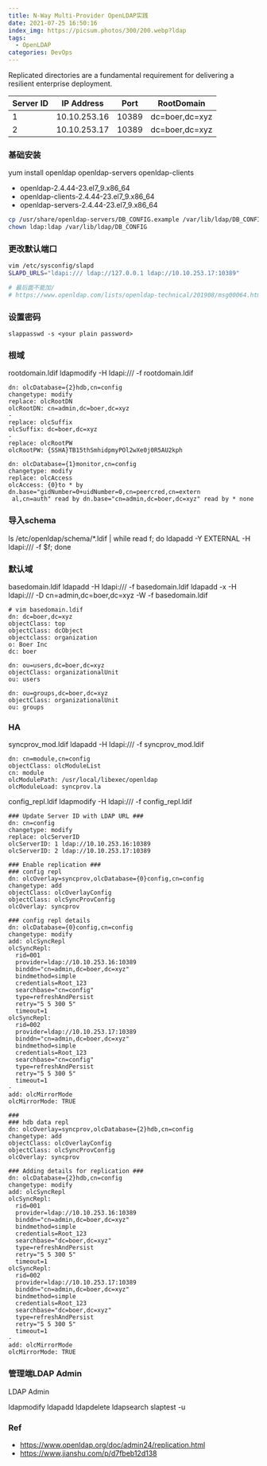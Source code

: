 ```yaml
---
title: N-Way Multi-Provider OpenLDAP实践
date: 2021-07-25 16:50:16
index_img: https://picsum.photos/300/200.webp?ldap
tags:
  - OpenLDAP
categories: DevOps
---
```


Replicated directories are a fundamental requirement for delivering a resilient enterprise deployment.

<!-- more -->

| Server ID | IP Address | Port | RootDomain |
| --- | --- | --- | --- |
| 1 | 10.10.253.16 | 10389 | dc=boer,dc=xyz |
| 2 | 10.10.253.17 | 10389 | dc=boer,dc=xyz |

### 基础安装
yum install openldap openldap-servers openldap-clients
- openldap-2.4.44-23.el7_9.x86_64
- openldap-clients-2.4.44-23.el7_9.x86_64
- openldap-servers-2.4.44-23.el7_9.x86_64
```bash
cp /usr/share/openldap-servers/DB_CONFIG.example /var/lib/ldap/DB_CONFIG
chown ldap:ldap /var/lib/ldap/DB_CONFIG
```

### 更改默认端口
```bash
vim /etc/sysconfig/slapd
SLAPD_URLS="ldapi:/// ldap://127.0.0.1 ldap://10.10.253.17:10389"

# 最后面不能加/
# https://www.openldap.com/lists/openldap-technical/201908/msg00064.html
```

### 设置密码
`slappasswd -s <your plain password>`

### 根域
rootdomain.ldif
ldapmodify -H ldapi:/// -f rootdomain.ldif
```ldif
dn: olcDatabase={2}hdb,cn=config
changetype: modify
replace: olcRootDN
olcRootDN: cn=admin,dc=boer,dc=xyz
-
replace: olcSuffix
olcSuffix: dc=boer,dc=xyz
-
replace: olcRootPW
olcRootPW: {SSHA}TB15thSmhidpmyPOl2wXe0j0R5AU2kph

dn: olcDatabase={1}monitor,cn=config
changetype: modify
replace: olcAccess
olcAccess: {0}to * by dn.base="gidNumber=0+uidNumber=0,cn=peercred,cn=extern
 al,cn=auth" read by dn.base="cn=admin,dc=boer,dc=xyz" read by * none
```

### 导入schema
ls /etc/openldap/schema/*.ldif | while read f; do ldapadd -Y EXTERNAL -H ldapi:/// -f $f; done

### 默认域
basedomain.ldif
ldapadd -H ldapi:/// -f basedomain.ldif
ldapadd -x -H ldapi:/// -D cn=admin,dc=boer,dc=xyz -W -f basedomain.ldif
```ldif
# vim basedomain.ldif
dn: dc=boer,dc=xyz
objectClass: top
objectClass: dcObject
objectclass: organization
o: Boer Inc
dc: boer

dn: ou=users,dc=boer,dc=xyz
objectClass: organizationalUnit
ou: users

dn: ou=groups,dc=boer,dc=xyz
objectClass: organizationalUnit
ou: groups
```

### HA
syncprov_mod.ldif
ldapadd -H ldapi:/// -f syncprov_mod.ldif
```ldif
dn: cn=module,cn=config
objectClass: olcModuleList
cn: module
olcModulePath: /usr/local/libexec/openldap
olcModuleLoad: syncprov.la
```

config_repl.ldif
ldapmodify -H ldapi:/// -f config_repl.ldif
```ldif
### Update Server ID with LDAP URL ###
dn: cn=config
changetype: modify
replace: olcServerID
olcServerID: 1 ldap://10.10.253.16:10389
olcServerID: 2 ldap://10.10.253.17:10389

### Enable replication ###
### config repl
dn: olcOverlay=syncprov,olcDatabase={0}config,cn=config
changetype: add
objectClass: olcOverlayConfig
objectClass: olcSyncProvConfig
olcOverlay: syncprov

### config repl details
dn: olcDatabase={0}config,cn=config
changetype: modify
add: olcSyncRepl
olcSyncRepl:
  rid=001
  provider=ldap://10.10.253.16:10389
  binddn="cn=admin,dc=boer,dc=xyz"
  bindmethod=simple
  credentials=Root_123
  searchbase="cn=config"
  type=refreshAndPersist
  retry="5 5 300 5"
  timeout=1
olcSyncRepl:
  rid=002
  provider=ldap://10.10.253.17:10389
  binddn="cn=admin,dc=boer,dc=xyz"
  bindmethod=simple
  credentials=Root_123
  searchbase="cn=config"
  type=refreshAndPersist
  retry="5 5 300 5"
  timeout=1
-
add: olcMirrorMode
olcMirrorMode: TRUE

###
### hdb data repl
dn: olcOverlay=syncprov,olcDatabase={2}hdb,cn=config
changetype: add
objectClass: olcOverlayConfig
objectClass: olcSyncProvConfig
olcOverlay: syncprov

### Adding details for replication ###
dn: olcDatabase={2}hdb,cn=config
changetype: modify
add: olcSyncRepl
olcSyncRepl:
  rid=001
  provider=ldap://10.10.253.16:10389
  binddn="cn=admin,dc=boer,dc=xyz"
  bindmethod=simple
  credentials=Root_123
  searchbase="dc=boer,dc=xyz"
  type=refreshAndPersist
  retry="5 5 300 5"
  timeout=1
olcSyncRepl:
  rid=002
  provider=ldap://10.10.253.17:10389
  binddn="cn=admin,dc=boer,dc=xyz"
  bindmethod=simple
  credentials=Root_123
  searchbase="dc=boer,dc=xyz"
  type=refreshAndPersist
  retry="5 5 300 5"
  timeout=1
-
add: olcMirrorMode
olcMirrorMode: TRUE
```


### 管理端LDAP Admin
LDAP Admin

ldapmodify
ldapadd
ldapdelete
ldapsearch
slaptest -u

### Ref
- https://www.openldap.org/doc/admin24/replication.html
- https://www.jianshu.com/p/d7fbeb12d138